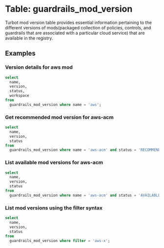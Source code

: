 # Table: guardrails_mod_version

Turbot mod version table provides essential information pertaining to the different versions of mods(packaged collection of policies, controls, and guardrails that are associated with a particular cloud service) that are available in the registry.

## Examples

### Version details for aws mod

```sql
select
  name,
  version,
  status,
  workspace
from 
  guardrails_mod_version where name = 'aws';
```

### Get recommended mod version for aws-acm

```sql
select
  name,
  version,
  status
from
  guardrails_mod_version where name = 'aws-acm' and status = 'RECOMMENDED';
```

### List available mod versions for aws-acm

```sql
select
  name,
  version,
  status
from
  guardrails_mod_version where name = 'aws-acm' and status = 'AVAILABLE';
```

### List mod versions using the filter syntax

```sql
select
  name,
  version,
  status
from
  guardrails_mod_version where filter = 'aws-x';
```
